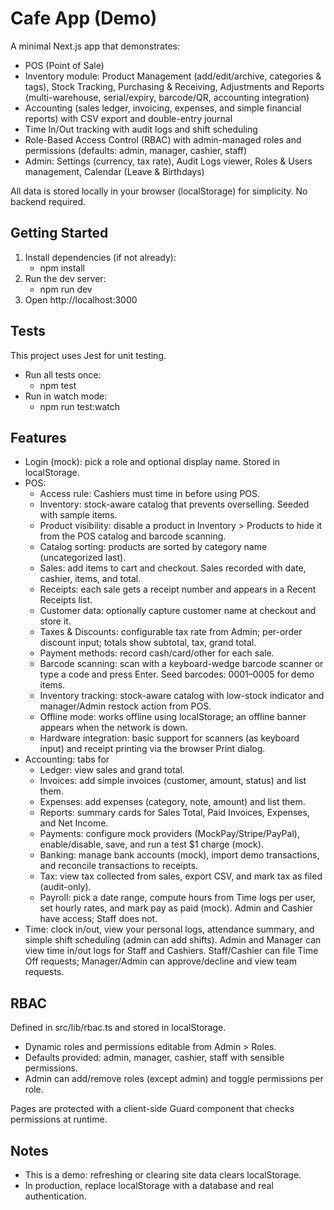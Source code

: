 # Cafe App (Demo)

A minimal Next.js app that demonstrates:
- POS (Point of Sale)
- Inventory module: Product Management (add/edit/archive, categories & tags), Stock Tracking, Purchasing & Receiving, Adjustments and Reports (multi-warehouse, serial/expiry, barcode/QR, accounting integration)
- Accounting (sales ledger, invoicing, expenses, and simple financial reports) with CSV export and double-entry journal
- Time In/Out tracking with audit logs and shift scheduling
- Role-Based Access Control (RBAC) with admin-managed roles and permissions (defaults: admin, manager, cashier, staff)
- Admin: Settings (currency, tax rate), Audit Logs viewer, Roles & Users management, Calendar (Leave & Birthdays)

All data is stored locally in your browser (localStorage) for simplicity. No backend required.

## Getting Started

1. Install dependencies (if not already):
   - npm install
2. Run the dev server:
   - npm run dev
3. Open http://localhost:3000

## Tests

This project uses Jest for unit testing.

- Run all tests once:
  - npm test
- Run in watch mode:
  - npm run test:watch

## Features

- Login (mock): pick a role and optional display name. Stored in localStorage.
- POS:
  - Access rule: Cashiers must time in before using POS.
  - Inventory: stock-aware catalog that prevents overselling. Seeded with sample items.
  - Product visibility: disable a product in Inventory > Products to hide it from the POS catalog and barcode scanning.
  - Catalog sorting: products are sorted by category name (uncategorized last).
  - Sales: add items to cart and checkout. Sales recorded with date, cashier, items, and total.
  - Receipts: each sale gets a receipt number and appears in a Recent Receipts list.
  - Customer data: optionally capture customer name at checkout and store it.
  - Taxes & Discounts: configurable tax rate from Admin; per-order discount input; totals show subtotal, tax, grand total.
  - Payment methods: record cash/card/other for each sale.
  - Barcode scanning: scan with a keyboard-wedge barcode scanner or type a code and press Enter. Seed barcodes: 0001–0005 for demo items.
  - Inventory tracking: stock-aware catalog with low-stock indicator and manager/Admin restock action from POS.
  - Offline mode: works offline using localStorage; an offline banner appears when the network is down.
  - Hardware integration: basic support for scanners (as keyboard input) and receipt printing via the browser Print dialog.
- Accounting: tabs for
  - Ledger: view sales and grand total.
  - Invoices: add simple invoices (customer, amount, status) and list them.
  - Expenses: add expenses (category, note, amount) and list them.
  - Reports: summary cards for Sales Total, Paid Invoices, Expenses, and Net Income.
  - Payments: configure mock providers (MockPay/Stripe/PayPal), enable/disable, save, and run a test $1 charge (mock).
  - Banking: manage bank accounts (mock), import demo transactions, and reconcile transactions to receipts.
  - Tax: view tax collected from sales, export CSV, and mark tax as filed (audit-only).
  - Payroll: pick a date range, compute hours from Time logs per user, set hourly rates, and mark pay as paid (mock).
  Admin and Cashier have access; Staff does not.
- Time: clock in/out, view your personal logs, attendance summary, and simple shift scheduling (admin can add shifts). Admin and Manager can view time in/out logs for Staff and Cashiers. Staff/Cashier can file Time Off requests; Manager/Admin can approve/decline and view team requests.

## RBAC

Defined in src/lib/rbac.ts and stored in localStorage.
- Dynamic roles and permissions editable from Admin > Roles.
- Defaults provided: admin, manager, cashier, staff with sensible permissions.
- Admin can add/remove roles (except admin) and toggle permissions per role.

Pages are protected with a client-side Guard component that checks permissions at runtime.

## Notes

- This is a demo: refreshing or clearing site data clears localStorage.
- In production, replace localStorage with a database and real authentication.
